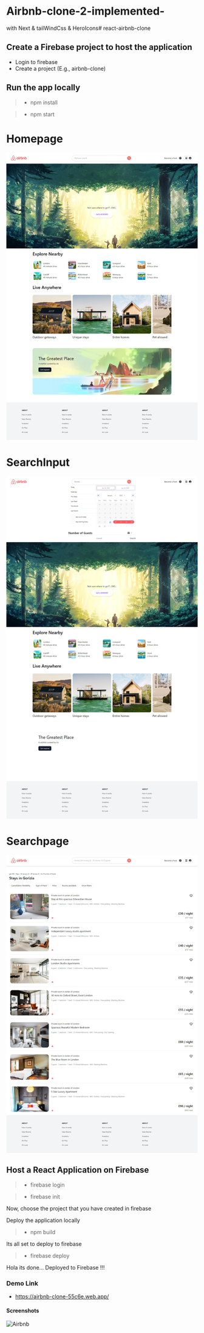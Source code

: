 # Airbnb-clone-2-implemented-
with Next &amp; tailWindCss &amp; HeroIcons# react-airbnb-clone

## Create a Firebase project to host the application

- Login to firebase 
- Create a project (E.g., airbnb-clone)

## Run the app locally 

> - npm install

> - npm start

# Homepage

![Homepage](Homepage.jpeg)
# SearchInput

![SearchInput](SearchInput.jpeg)
# Searchpage

![Searchpage](Searchpage.jpeg)

## Host a React Application on Firebase

> - firebase login

> - firebase init

Now, choose the project that you have created in firebase

Deploy the application locally

> - npm build

Its all set to deploy to firebase

> - firebase deploy

Hola its done... Deployed to Firebase !!!


### Demo Link

-  https://airbnb-clone-55c6e.web.app/


#### Screenshots

![Airbnb](/screenshots/airbnb.png)
